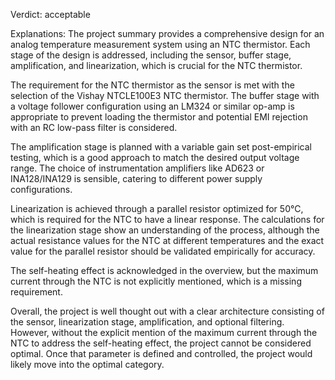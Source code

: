 Verdict: acceptable

Explanations: 
The project summary provides a comprehensive design for an analog temperature measurement system using an NTC thermistor. Each stage of the design is addressed, including the sensor, buffer stage, amplification, and linearization, which is crucial for the NTC thermistor.

The requirement for the NTC thermistor as the sensor is met with the selection of the Vishay NTCLE100E3 NTC thermistor. The buffer stage with a voltage follower configuration using an LM324 or similar op-amp is appropriate to prevent loading the thermistor and potential EMI rejection with an RC low-pass filter is considered.

The amplification stage is planned with a variable gain set post-empirical testing, which is a good approach to match the desired output voltage range. The choice of instrumentation amplifiers like AD623 or INA128/INA129 is sensible, catering to different power supply configurations.

Linearization is achieved through a parallel resistor optimized for 50°C, which is required for the NTC to have a linear response. The calculations for the linearization stage show an understanding of the process, although the actual resistance values for the NTC at different temperatures and the exact value for the parallel resistor should be validated empirically for accuracy.

The self-heating effect is acknowledged in the overview, but the maximum current through the NTC is not explicitly mentioned, which is a missing requirement.

Overall, the project is well thought out with a clear architecture consisting of the sensor, linearization stage, amplification, and optional filtering. However, without the explicit mention of the maximum current through the NTC to address the self-heating effect, the project cannot be considered optimal. Once that parameter is defined and controlled, the project would likely move into the optimal category.